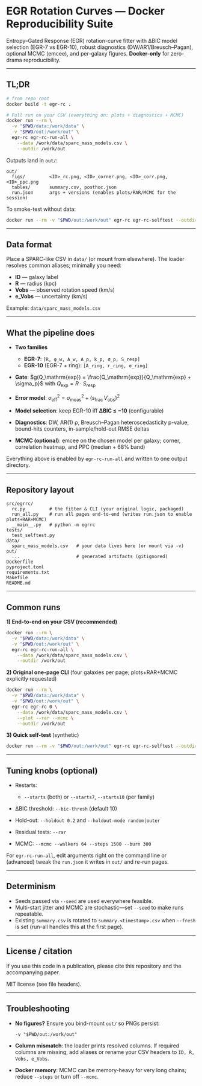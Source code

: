 # EGR Rotation Curves — Docker Reproducibility Suite

Entropy–Gated Response (EGR) rotation-curve fitter with ΔBIC model selection (EGR-7 vs EGR-10), robust diagnostics (DW/AR1/Breusch–Pagan), optional MCMC (emcee), and per-galaxy figures. **Docker-only** for zero-drama reproducibility.

---

## TL;DR

```bash
# from repo root
docker build -t egr-rc .

# Full run on your CSV (everything on: plots + diagnostics + MCMC)
docker run --rm \
  -v "$PWD/data:/work/data" \
  -v "$PWD/out:/work/out" \
  egr-rc egr-rc-run-all \
    --data /work/data/sparc_mass_models.csv \
    --outdir /work/out
````

Outputs land in `out/`:

```
out/
  figs/         <ID>_rc.png, <ID>_corner.png, <ID>_corr.png, <ID>_ppc.png
  tables/       summary.csv, posthoc.json
  run.json      args + versions (enables plots/RAR/MCMC for the session)
```

To smoke-test without data:

```bash
docker run --rm -v "$PWD/out:/work/out" egr-rc egr-rc-selftest --outdir /work/out
```

---

## Data format

Place a SPARC-like CSV in `data/` (or mount from elsewhere). The loader resolves common aliases; minimally you need:

* **ID** — galaxy label
* **R** — radius (kpc)
* **Vobs** — observed rotation speed (km/s)
* **e\_Vobs** — uncertainty (km/s)

Example: `data/sparc_mass_models.csv`

---

## What the pipeline does

* **Two families**

  * **EGR-7**: `[R, φ_w, A_w, A_p, k_p, σ_p, S_resp]`
  * **EGR-10** (EGR-7 + ring): `[A_ring, r_ring, σ_ring]`
* **Gate**: $g(Q_\mathrm{exp}) = \frac{Q_\mathrm{exp}}{Q_\mathrm{exp} + \sigma_p}$ with $Q_\mathrm{exp} = R \cdot S_\mathrm{resp}$
* **Error model**: $\sigma_\mathrm{eff}^2 = \sigma_\mathrm{meas}^2 + (s_\mathrm{frac} \, V_\mathrm{obs})^2$
* **Model selection**: keep EGR-10 iff **ΔBIC ≤ −10** (configurable)
* **Diagnostics**:
  DW, AR(1) ρ, Breusch–Pagan heteroscedasticity p-value, bound-hits counters, in-sample/hold-out RMSE deltas
* **MCMC (optional)**: emcee on the chosen model per galaxy; corner, correlation heatmap, and PPC (median + 68% band)

Everything above is enabled by `egr-rc-run-all` and written to one output directory.

---

## Repository layout

```
src/egrrc/
  rc.py         # the fitter & CLI (your original logic, packaged)
  run_all.py    # run all pages end-to-end (writes run.json to enable plots+RAR+MCMC)
  __main__.py   # python -m egrrc
tests/
  test_selftest.py
data/
  sparc_mass_models.csv   # your data lives here (or mount via -v)
out/
  ...                     # generated artifacts (gitignored)
Dockerfile
pyproject.toml
requirements.txt
Makefile
README.md
```

---

## Common runs

**1) End-to-end on your CSV (recommended)**

```bash
docker run --rm \
  -v "$PWD/data:/work/data" \
  -v "$PWD/out:/work/out" \
  egr-rc egr-rc-run-all \
    --data /work/data/sparc_mass_models.csv \
    --outdir /work/out
```

**2) Original one-page CLI** (four galaxies per page; plots+RAR+MCMC explicitly requested)

```bash
docker run --rm \
  -v "$PWD/data:/work/data" \
  -v "$PWD/out:/work/out" \
  egr-rc egr-rc 0 \
    --data /work/data/sparc_mass_models.csv \
    --plot --rar --mcmc \
    --outdir /work/out
```

**3) Quick self-test** (synthetic)

```bash
docker run --rm -v "$PWD/out:/work/out" egr-rc egr-rc-selftest --outdir /work/out
```

---

## Tuning knobs (optional)

* Restarts:

  * `--starts` (both) or `--starts7`, `--starts10` (per family)
* ΔBIC threshold: `--bic-thresh` (default 10)
* Hold-out: `--holdout 0.2` and `--holdout-mode random|outer`
* Residual tests: `--rar`
* MCMC: `--mcmc --walkers 64 --steps 1500 --burn 300`

For `egr-rc-run-all`, edit arguments right on the command line or (advanced) tweak the `run.json` it writes in `out/` and re-run pages.

---

## Determinism

* Seeds passed via `--seed` are used everywhere feasible.
* Multi-start jitter and MCMC are stochastic—set `--seed` to make runs repeatable.
* Existing `summary.csv` is rotated to `summary.<timestamp>.csv` when `--fresh` is set (run-all handles this at the first page).

---

## License / citation

If you use this code in a publication, please cite this repository and the accompanying paper.

MIT license (see file headers).

---

## Troubleshooting

* **No figures?** Ensure you bind-mount `out/` so PNGs persist:

  ```
  -v "$PWD/out:/work/out"
  ```
* **Column mismatch**: the loader prints resolved columns. If required columns are missing, add aliases or rename your CSV headers to `ID, R, Vobs, e_Vobs`.
* **Docker memory**: MCMC can be memory-heavy for very long chains; reduce `--steps` or turn off `--mcmc`.
